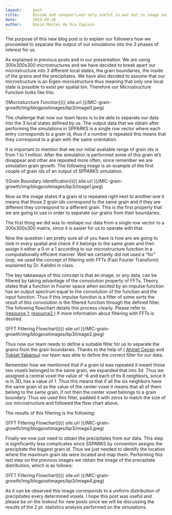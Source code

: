 ```yaml
---
layout:     post
title:      Divide and conquer!…not only useful in war but in image segmentation as well
date:       2015-09-28
author:     David Montes de Oca Zapiain
---
```

The purpose of this new blog post is to explain our followers how we proceeded to separate the output of our simulations into the 3 phases of interest for us. 

As explained in previous posts and in our presentation. We are using 300x300x300 microstructures and we have decided to break apart our microstructure into 3 different local states, the grain boundaries, the inside of the grains and the precipitates. We have also decided to assume that our microstructure is an Eigen-microstructure thus meaning that only one local state is possible to exist per spatial bin.  Therefore our Microstructure Function looks like this:

![Microsturcture Function]({{ site.url }}/MIC-grain-growth/img/blogpostimages/bp3/image0.jpeg)

The challenge that now our team faces is to be able to separate our data into the 3 local states defined by us. The output data that we obtain after performing the simulations in SPPARKS is a single row vector where each entry corresponds to a grain id, thus if a number is repeated this means that they correspond to a grain with the same orientation. 

It is important to mention that we our initial available range of grain ids is from 1 to 1 million. After the simulation is performed some of this grain id’s disappear and other are repeated more often, since remember we are simulation grain growth. The following image is an example of the first couple of grain ids of an output of SPPARKS simulation.

![Grain Boundary Identification]({{ site.url }}/MIC-grain-growth/img/blogpostimages/bp3/image1.jpeg)

Now as the image states if a grain id is repeated right next to another one it means that those 2 grain ids correspond to the same grain and if they are different they correspond to a different grain. This is the first property that we are going to use in order to separate our grains from their boundaries. 

The first thing we did was to reshape our data from a single row vector to a 300x300x300 matrix, since it is easier for us to operate with that.

 Now the question I am pretty sure all of you have is how are we going to look in every spatial and check if it belongs to the same grain and then assign it either a 0 or a 1 according to our microstructure function in a computationally efficient manner. Well we certainly did not used a “for” loop, we used the concept of filtering with FFTs (Fast Fourier Transform) explained by Dr. Kalidini in class. 
 
The key takeaways of this concept is that an image, or any data, can be filtered by taking advantage of the convolution property of FFTs. Theory states that a function in Fourier space when excited by an impulse function has an output spectrum equal to the convolution of the function and the input function. Thus if this impulse function is a filter of some sorts the result of this convolution is the filtered function through the defined filter. The following flowchart details this process clearly. Please refer to ([resource 1][resource1], [resource2 ][resource2]) if more information about filtering with FFTs is desired. 

![FFT Filtering Flowchart]({{ site.url }}/MIC-grain-growth/img/blogpostimages/bp3/image2.jpeg)

Thus now our team needs to define a suitable filter for us to separate the grains from the grain boundaries. Thanks to the help of ( [Ahmet Cecen][AhmetCecen] and [Yuksel Yabansu][YukselYabansu]) our team was able to define the correct filter for our data. 

Remember how we mentioned that if a grain id was repeated it meant those two voxels belonged to the same grain, we expanded that into 3d. Thus we assigned a central voxel the value of -6 and each of its 6 neighbors, since it is in 3D, has a value of 1. Thus this means that if all the six neighbors have the same grain id as the value of the center voxel it means that all of them belong to the same grain, if not then the center voxel belongs to a grain boundary. Thus we used this filter, padded it with zeros to match the size of our microstructure and followed the flow chart above.

The results of this filtering is the following:

![FFT Filtering Flowchart]({{ site.url }}/MIC-grain-growth/img/blogpostimages/bp3/image3.jpeg)

Finally we now just need to obtain the precipitates from our data. This step is significantly less complicates since SSPARKS by convention assigns the precipitate the biggest grain id. Thus we just needed to identify the location where the maximum grain ids were located and map them. Performing this last step on the previous images we obtain the image of the precipitate distribution, which is as follows:

![FFT Filtering Flowchart]({{ site.url }}/MIC-grain-growth/img/blogpostimages/bp3/image4.jpeg)

As it can be observed this image corresponds to a uniform distribution of precipitates every determined voxels. I hope this post was useful and please be on the lookout for new posts since we will be discussing the results of the 2 pt. statistics analysis performed on the simulations. 

[resource1]: https://engineering.purdue.edu/~ee538/DFTbasedLinearFiltering.pdf
[resource2]: http://eeweb.poly.edu/~yao/EL5123/lecture6_2D_DFT.pdf
[AhmetCecen]: http://mined.gatech.edu/members/Ahmet-Cecen/
[YukselYabansu]: http://mined.gatech.edu/members/Yuksel-Yabansu/

